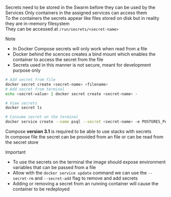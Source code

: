 Secrets need to be stored in the Swarm before they can be used by the Services
Only containers in the assigned services can access them  
To the containers the secrets appear like files stored on disk but in reality they are in-memory filesystem  
They can be accessed at `/run/secrets/<secret-name>`

 > [!note]
 > * In Docker Compose secrets will only work when read from a file
 > * Docker behind the scences creates a bind mount which enables the container to access the secret from the file
 > * Secrets used in this manner is not secure, meant for development purpose only

````bash
# Add secret from file
docker secret create <secret-name> <filename>
# Add secret from terminal
echo <secret-value> | docker secret create <secret-name> -

# View secrets
docker secret ls

# Consume secret on the terminal
docker service create --name psql --secret <secret-name> -e POSTGRES_PASSWORD_FILE=/run/secrets/<secret-name> postgres
````

Compose **version 3.1** is required to be able to use stacks with secrets  
In compose file the secret can be provided from an file or can be read from the secret store

 > [!important]
 > * To use the secrets on the terminal the image should expose environment variables that can be passed from a file
 > * Allow with the `docker service update` command we can use the `--secret-rm` and `--secret-add` flag to remove and add secrets
 > * Adding or removing a secret from an running container will cause the container to be redeployed
